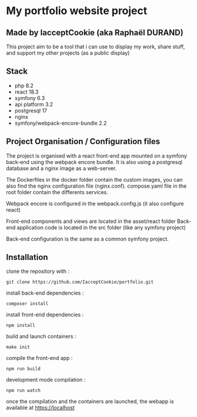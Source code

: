 # My portfolio website project
## Made by IacceptCookie (aka Raphaël DURAND)

This project aim to be a tool that i can use to display my work, share stuff, and support my other projects (as a public display)

## Stack

- php 8.2
- react 18.3
- symfony 6.3
- api platform 3.2
- postgresql 17
- nginx
- symfony/webpack-encore-bundle 2.2

## Project Organisation / Configuration files

The project is organised with a react front-end app mounted on a symfony back-end using the webpack encore bundle.
It is also using a postgresql database and a nginx image as a web-server.

The Dockerfiles in the docker folder contain the custom images, you can also find the nginx configuration file (nginx.conf).
compose.yaml file in the root folder contain the differents services.

Webpack encore is configured in the webpack.config.js (it also configure react)

Front-end components and views are located in the asset/react folder
Back-end application code is located in the src folder (like any symfony project)

Back-end configuration is the same as a common symfony project.

## Installation

clone the repository with :
```
git clone https://github.com/IacceptCookie/portfolio.git
```

install back-end dependencies :
```
composer install
```

install front-end dependencies :
```
npm install
```

build and launch containers :
```
make init
```

compile the front-end app :
```
npm run build
```

development mode compilation :
```
npm run watch
```

once the compilation and the containers are launched, the webapp is available at [https://localhost](https://localhost)
